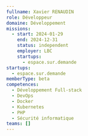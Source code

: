 ```yaml
---
fullname: Xavier RENAUDIN
role: Développeur
domaine: Développement
missions:
  - start: 2024-01-29
    end: 2024-12-31
    status: independent
    employer: LBC
    startups:
      - espace.sur.demande
startups:
  - espace.sur.demande
memberType: beta
competences:
  - Développement Full-stack
  - DevOps
  - Docker
  - Kubernetes
  - PHP
  - Sécurité informatique
teams: []
---
```

